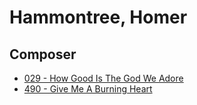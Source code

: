 # Hammontree, Homer

## Composer

- [029 - How Good Is The God We Adore](/hymns/029.md)
- [490 - Give Me A Burning Heart](/hymns/490.md)

